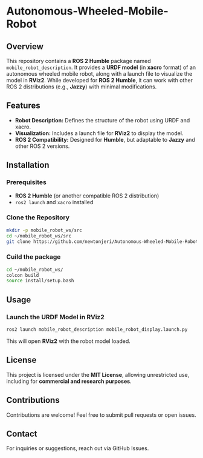 # Autonomous-Wheeled-Mobile-Robot

## Overview
This repository contains a **ROS 2 Humble** package named `mobile_robot_description`. It provides a **URDF model** (in **xacro** format) of an autonomous wheeled mobile robot, along with a launch file to visualize the model in **RViz2**. While developed for **ROS 2 Humble**, it can work with other ROS 2 distributions (e.g., **Jazzy**) with minimal modifications.

## Features
- **Robot Description:** Defines the structure of the robot using URDF and xacro.
- **Visualization:** Includes a launch file for **RViz2** to display the model.
- **ROS 2 Compatibility:** Designed for **Humble**, but adaptable to **Jazzy** and other ROS 2 versions.

## Installation
### Prerequisites
- **ROS 2 Humble** (or another compatible ROS 2 distribution)
- `ros2 launch` and `xacro` installed

### Clone the Repository
```sh
mkdir -p mobile_robot_ws/src
cd ~/mobile_robot_ws/src
git clone https://github.com/newtonjeri/Autonomous-Wheeled-Mobile-Robot.git
```

### Cuild the package
```sh
cd ~/mobile_robot_ws/
colcon build
source install/setup.bash
```

## Usage
### Launch the URDF Model in RViz2
```sh
ros2 launch mobile_robot_description mobile_robot_display.launch.py
```
This will open **RViz2** with the robot model loaded.

## License
This project is licensed under the **MIT License**, allowing unrestricted use, including for **commercial and research purposes**.

## Contributions
Contributions are welcome! Feel free to submit pull requests or open issues.

## Contact
For inquiries or suggestions, reach out via GitHub Issues.

